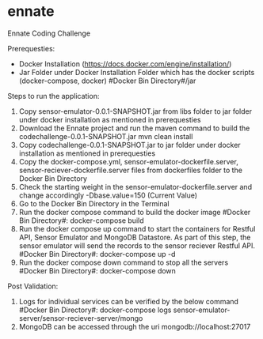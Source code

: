 # ennate
Ennate Coding Challenge

Prerequesties:
- Docker Installation (https://docs.docker.com/engine/installation/)
- Jar Folder under Docker Installation Folder which has the docker scripts (docker-compose, docker) #Docker Bin Directory#/jar
  
Steps to run the application:
1. Copy sensor-emulator-0.0.1-SNAPSHOT.jar from libs folder to jar folder under docker installation as mentioned in prerequesties
2. Download the Ennate project and run the maven command to build the codechallenge-0.0.1-SNAPSHOT.jar
      mvn clean install
3. Copy codechallenge-0.0.1-SNAPSHOT.jar to jar folder under docker installation as mentioned in prerequesties
4. Copy the docker-compose.yml, sensor-emulator-dockerfile.server, sensor-reciever-dockerfile.server files from dockerfiles folder to the Docker Bin Directory
5. Check the starting weight in the sensor-emulator-dockerfile.server and change accordingly
     -Dbase.value=150 (Current Value)
5. Go to the Docker Bin Directory in the Terminal
6. Run the docker compose command to build the docker image
     #Docker Bin Directory#: docker-compose build
7. Run the docker compose up command to start the containers for Restful API, Sensor Emulator and MongoDB Datastore. As part of this step, the sensor emulator will send the records to the sensor reciever Restful API.
     #Docker Bin Directory#: docker-compose up -d
8. Run the docker compose down command to stop all the servers
     #Docker Bin Directory#: docker-compose down

Post Validation:
1. Logs for individual services can be verified by the below command
    #Docker Bin Directory#: docker-compose logs sensor-emulator-server/sensor-reciever-server/mongo
2. MongoDB can be accessed through the uri mongodb://localhost:27017

      
  
